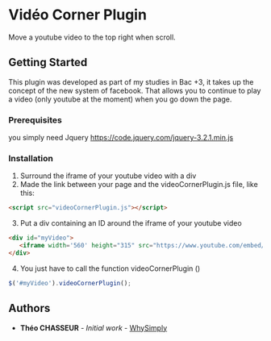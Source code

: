 # Vidéo Corner Plugin

Move a youtube video to the top right when scroll.

## Getting Started

This plugin was developed as part of my studies in Bac +3, it takes up the concept of the new system of facebook. That allows you to continue to play a video (only youtube at the moment) when you go down the page.

### Prerequisites

you simply need Jquery
https://code.jquery.com/jquery-3.2.1.min.js

### Installation

1. Surround the iframe of your youtube video with a div
2. Made the link between your page and the videoCornerPlugin.js file, like this: 
 ```html
 <script src="videoCornerPlugin.js"></script>
 ```
 3. Put a div containing an ID around the iframe of your youtube video
 ```html
<div id="myVideo">
    <iframe width='560' height="315" src="https://www.youtube.com/embed/P747cFg9y6Q" frameborder="0" allowfullscreen></iframe>
</div>
 ```
 4. You just have to call the function videoCornerPlugin ()
  ```javascript
  $('#myVideo').videoCornerPlugin();
 ```
## Authors

* **Théo CHASSEUR** - *Initial work* - [WhySimply](https://github.com/WhySimply)
